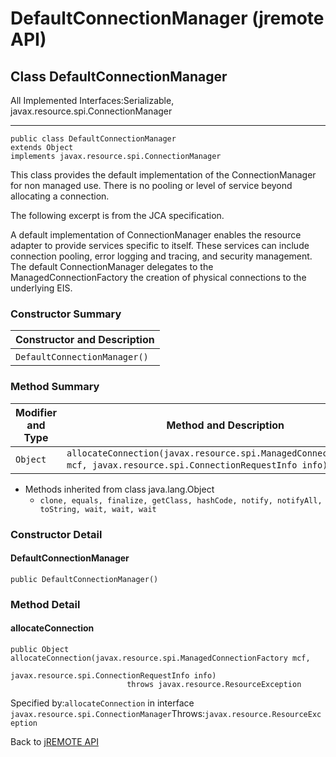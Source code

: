 # DefaultConnectionManager (jremote API)

<PageHeader />

## Class DefaultConnectionManager

All Implemented Interfaces:Serializable, javax.resource.spi.ConnectionManager
* * *


```
public class DefaultConnectionManager
extends Object
implements javax.resource.spi.ConnectionManager
```

This class provides the default implementation of the ConnectionManager for non managed use. There is no pooling or level of service beyond allocating a connection.

The following excerpt is from the JCA specification.

A default implementation of ConnectionManager enables the resource adapter to provide services specific to itself. These services can include connection pooling, error logging and tracing, and security management. The default ConnectionManager delegates to the ManagedConnectionFactory the creation of physical connections to the underlying EIS.

### Constructor Summary


| Constructor and Description<br> |
| --- |
| `DefaultConnectionManager()` <br> |






### Method Summary


| Modifier and Type<br> | Method and Description<br> |
| --- | --- |
| `Object`<br> | `allocateConnection(javax.resource.spi.ManagedConnectionFactory mcf, javax.resource.spi.ConnectionRequestInfo info)` <br> |


- Methods inherited from class java.lang.Object
    - `clone, equals, finalize, getClass, hashCode, notify, notifyAll, toString, wait, wait, wait`

### Constructor Detail

#### DefaultConnectionManager

```
public DefaultConnectionManager()
```



### 


### Method Detail

#### allocateConnection

```
public Object allocateConnection(javax.resource.spi.ManagedConnectionFactory mcf,
                                 javax.resource.spi.ConnectionRequestInfo info)
                          throws javax.resource.ResourceException
```
Specified by:`allocateConnection` in interface `javax.resource.spi.ConnectionManager`Throws:`javax.resource.ResourceException`

Back to [jREMOTE API](com_jbase_jremote_package-summary)

  
<PageFooter />
